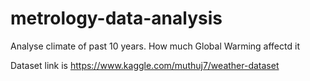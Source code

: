 # metrology-data-analysis

Analyse climate of past 10 years. How much Global Warming affectd it

Dataset link is https://www.kaggle.com/muthuj7/weather-dataset
